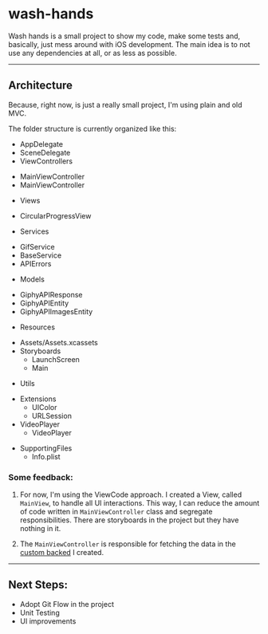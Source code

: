 # wash-hands

Wash hands is a small project to show my code, make some tests and, basically, just mess around with iOS development.
The main idea is to not use any dependencies at all, or as less as possible.

---

## Architecture

Because, right now, is just a really small project, I'm using plain and old MVC.

The folder structure is currently organized like this:

* AppDelegate
* SceneDelegate
* ViewControllers
 - MainViewController
 - MainViewController
* Views
 - CircularProgressView
* Services
 - GifService
 - BaseService
 - APIErrors
* Models
 - GiphyAPIResponse
 - GiphyAPIEntity
 - GiphyAPIImagesEntity
* Resources
 - Assets/Assets.xcassets
 - Storyboards
   - LaunchScreen
   - Main
* Utils
 - Extensions
   - UIColor
   - URLSession
 - VideoPlayer
   - VideoPlayer
* SupportingFiles
  - Info.plist

### Some feedback:

1. For now, I'm using the ViewCode approach. I created a View, called `MainView`, to handle all UI interactions. This way, I can reduce the amount of code written in `MainViewController` class and segregate responsibilities. There are storyboards in the project but they have nothing in it.

2. The `MainViewController` is responsible for fetching the data in the [custom backed](https://github.com/luizfelipeairesoares/washands-api) I created.

---

## Next Steps:

- Adopt Git Flow in the project
- Unit Testing
- UI improvements
